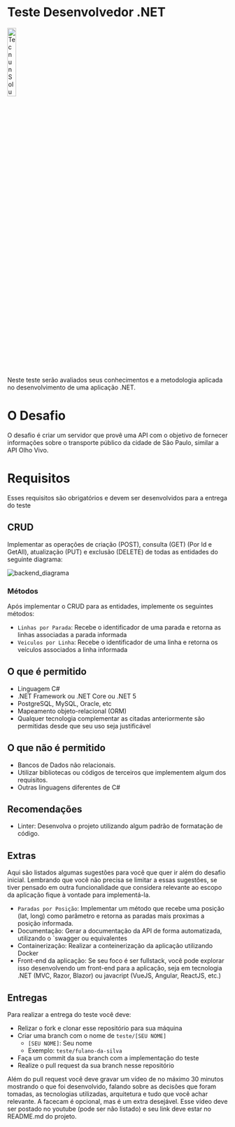 # Teste Desenvolvedor .NET
<picture>
  <img alt="Tecnun Soluções" src="https://user-images.githubusercontent.com/129311001/228670655-39f2504b-5c03-4305-932c-06eb7f6be457.jpeg" height="20%" width="20%">
</picture>
</p></p>

Neste teste serão avaliados seus conhecimentos e a metodologia aplicada no desenvolvimento de uma aplicação .NET.

# O Desafio

O desafio é criar um servidor que provê uma API com o objetivo de fornecer informações sobre o transporte público da cidade de São Paulo, similar a API Olho Vivo.

# Requisitos

Esses requisitos são obrigatórios e devem ser desenvolvidos para a entrega do teste
## CRUD
Implementar as operações de criação (POST), consulta (GET) (Por Id e GetAll), atualização (PUT) e exclusão (DELETE) de todas as entidades do seguinte diagrama:

![backend_diagrama](https://user-images.githubusercontent.com/129311001/228670982-13910d6f-f6e4-4819-b2c9-2369e2c82cff.png)

### Métodos

Após implementar o CRUD para as entidades, implemente os seguintes métodos:

+ `Linhas por Parada`: Recebe o identificador de uma parada e retorna as linhas associadas a parada informada
+ `Veiculos por Linha`: Recebe o identificador de uma linha e retorna os veículos associados a linha informada

## O que é permitido

+ Linguagem C#
+ .NET Framework ou .NET Core ou .NET 5
+ PostgreSQL, MySQL, Oracle, etc
+ Mapeamento objeto-relacional (ORM)
+ Qualquer tecnologia complementar as citadas anteriormente são permitidas desde que seu uso seja justificável

## O que não é permitido

+ Bancos de Dados não relacionais.
+ Utilizar bibliotecas ou códigos de terceiros que implementem algum dos requisitos.
+ Outras linguagens diferentes de C#

## Recomendações

+ Linter: Desenvolva o projeto utilizando algum padrão de formatação de código.

## Extras

Aqui são listados algumas sugestões para você que quer ir além do desafio inicial. Lembrando que você não precisa se limitar a essas sugestões, se tiver pensado em outra funcionalidade que considera relevante ao escopo da aplicação fique à vontade para implementá-la.

+ `Paradas por Posição`: Implementar um método que recebe uma posição (lat, long) como parâmetro e retorna as paradas mais proximas a posição informada.
+ Documentação: Gerar a documentação da API de forma automatizada, utilizando o `swagger ou equivalentes
+ Containerização: Realizar a conteinerização da aplicação utilizando Docker
+ Front-end da aplicação: Se seu foco é ser fullstack, você pode explorar isso desenvolvendo um front-end para a aplicação, seja em tecnologia .NET (MVC, Razor, Blazor) ou javacript (VueJS, Angular, ReactJS, etc.)

## Entregas

Para realizar a entrega do teste você deve:

+ Relizar o fork e clonar esse repositório para sua máquina
+ Criar uma branch com o nome de `teste/[SEU NOME]`
  - `[SEU NOME]`: Seu nome
  - Exemplo: `teste/fulano-da-silva`
+ Faça um commit da sua branch com a implementação do teste
+ Realize o pull request da sua branch nesse repositório

Além do pull request você deve gravar um vídeo de no máximo 30 minutos mostrando o que foi desenvolvido, falando sobre as decisões que foram tomadas, as tecnologias utilizadas, arquitetura e tudo que você achar relevante. A facecam é opcional, mas é um extra desejável. Esse vídeo deve ser postado no youtube (pode ser não listado) e seu link deve estar no README.md do projeto.
